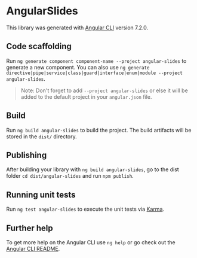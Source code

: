# AngularSlides

This library was generated with [Angular CLI](https://github.com/angular/angular-cli) version 7.2.0.

## Code scaffolding

Run `ng generate component component-name --project angular-slides` to generate a new component. You can also use `ng generate directive|pipe|service|class|guard|interface|enum|module --project angular-slides`.

> Note: Don't forget to add `--project angular-slides` or else it will be added to the default project in your `angular.json` file.

## Build

Run `ng build angular-slides` to build the project. The build artifacts will be stored in the `dist/` directory.

## Publishing

After building your library with `ng build angular-slides`, go to the dist folder `cd dist/angular-slides` and run `npm publish`.

## Running unit tests

Run `ng test angular-slides` to execute the unit tests via [Karma](https://karma-runner.github.io).

## Further help

To get more help on the Angular CLI use `ng help` or go check out the [Angular CLI README](https://github.com/angular/angular-cli/blob/master/README.md).
